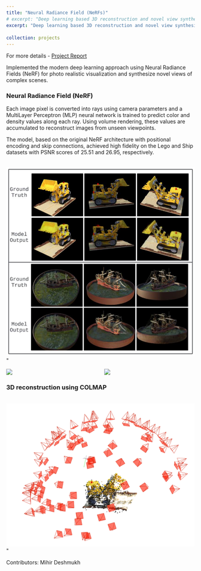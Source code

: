 ```yaml
---
title: "Neural Radiance Field (NeRFs)"
# excerpt: "Deep learning based 3D reconstruction and novel view synthesis.<br/><img src='/images/nerf/nerf.png' width='300'/>"
excerpt: "Deep learning based 3D reconstruction and novel view synthesis.<br/><div style='display: flex; gap: 0px;'><img src='/images/nerf/lego_indefinite.gif' width='300' /><img src='/images/nerf/ship_indefinite.gif' width='300' /></div>"

collection: projects
---
```


<!-- For more details - [Project Report](https://github.com/AshwinDisa/AshwinDisa.github.io/blob/master/files/sfm_report.pdf) -->

For more details - [Project Report](https://ashwindisa.github.io/files/sfm_report.pdf)

<!-- [Github](https://github.com/Mihir-Deshmukh/SfM_NeRF/tree/main) -->


Implemented the modern deep learning approach using Neural Radiance Fields (NeRF) for photo realistic visualization
and synthesize novel views of complex scenes.

### Neural Radiance Field (NeRF)

Each image pixel is converted into rays using camera parameters and a MultiLayer Perceptron (MLP) neural network is trained to predict color and density values along each ray. Using volume rendering, these values are accumulated to reconstruct images from unseen viewpoints. 

The model, based on the original NeRF architecture with positional encoding and skip connections, achieved high fidelity on the Lego and Ship datasets with PSNR scores of 25.51 and 26.95, respectively.

<br/><img src='/images/nerf1.png' width='600'/>"

<div style="display: flex; gap: 20px;">
  <img src="/images/nerf/lego_indefinite.gif" width="300" />
  <img src="/images/nerf/ship_indefinite.gif" width="300" />
</div>

### 3D reconstruction using COLMAP 

<br/><img src='/images/colmap.png' width='600'/>"

Contributors: Mihir Deshmukh
